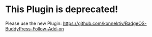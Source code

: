 # This Plugin is deprecated!

Please use the new Plugin: https://github.com/konnektiv/BadgeOS-BuddyPress-Follow-Add-on
